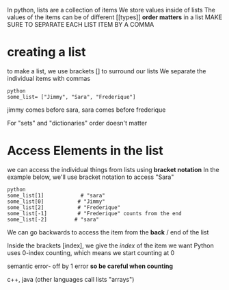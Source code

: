 In python, lists are a collection of items
We store values inside of lists
The values of the items can be of different [[types]]
**order matters** in a list
MAKE SURE TO SEPARATE EACH LIST ITEM BY A COMMA
# creating a list
to make a list, we use brackets [] to surround our lists
We separate the individual items with commas

```
python
some_list= ["Jimmy", "Sara", "Frederique"]
```


jimmy comes before sara, sara comes before frederique

For "sets" and "dictionaries" order doesn't matter

# Access Elements in the list

we can access the individual things from lists using **bracket notation** 
In the example below, we'll use bracket notation to access "Sara"

```
python
some_list[1]            # "sara"
some_list[0]           # "Jimmy"
some_list[2]           # "Frederique"
some_list[-1]          # "Frederique" counts from the end 
some_list[-2]         # "sara"   
```


We can go backwards to access the item from the **back** / end of the list

Inside the brackets [index], we give the *index* of the item we want
Python uses 0-index counting, which means we start counting at 0

semantic error- off by 1 error **so be careful when counting**

c++, java (other languages call lists "arrays")
